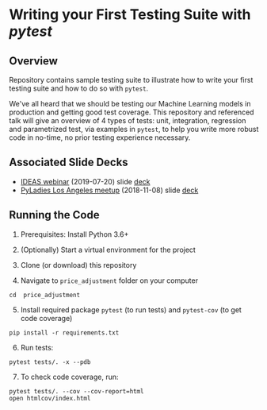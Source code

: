 # Writing your First Testing Suite with *pytest*

## Overview
Repository contains sample testing suite to illustrate how to write your first
testing suite and how to do so with `pytest`.

We've all heard that we should be testing our Machine Learning models in
production and getting good test coverage. This repository and referenced talk
will give an overview of 4 types of tests: unit, integration, regression and
parametrized test, via examples in `pytest`, to help you write more robust code
in no-time, no prior testing experience necessary.

## Associated Slide Decks
- [IDEAS webinar](http://bit.ly/2ZgDavA) (2019-07-20) slide [deck](http://bit.ly/2JGHOJR)
- [PyLadies Los Angeles meetup](https://www.meetup.com/Pyladies-LA/events/254903299/) (2018-11-08)
slide [deck](http://bit.ly/2LSZeoe)


## Running the Code
1. Prerequisites: Install Python 3.6+

2. (Optionally) Start a virtual environment for the project

3. Clone (or download) this repository

4. Navigate to `price_adjustment` folder on your computer
```
cd  price_adjustment
```

5. Install required package `pytest` (to run tests) and `pytest-cov` (to get code coverage)
```
pip install -r requirements.txt 
```

6. Run tests:
```
pytest tests/. -x --pdb
```

7. To check code coverage, run:
```
pytest tests/. --cov --cov-report=html
open htmlcov/index.html 
```
